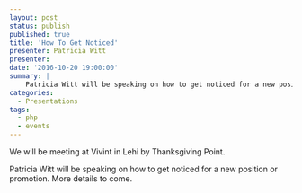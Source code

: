 ```yaml
---
layout: post
status: publish
published: true
title: 'How To Get Noticed'
presenter: Patricia Witt
presenter: 
date: '2016-10-20 19:00:00'
summary: |
    Patricia Witt will be speaking on how to get noticed for a new position or promotion. More details to come.
categories:
  - Presentations
tags:
  - php
  - events
---
```


We will be meeting at Vivint in Lehi by Thanksgiving Point.

Patricia Witt will be speaking on how to get noticed for a new position or promotion. More details to come.